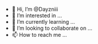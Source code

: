 - 👋 Hi, I’m @Dayzniii
- 👀 I’m interested in ...
- 🌱 I’m currently learning ...
- 💞️ I’m looking to collaborate on ...
- 📫 How to reach me ...

<!---
Dayzniii/Dayzniii is a ✨ special ✨ repository because its `README.md` (this file) appears on your GitHub profile.
You can click the Preview link to take a look at your changes.
--->
